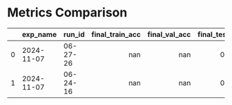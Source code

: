 # Metrics Comparison

|    | exp_name   | run_id   |   final_train_acc |   final_val_acc |   final_test_acc |   best_val_acc |   final_train_loss |   final_val_loss |   final_test_loss |   best_val_loss |
|---:|:-----------|:---------|------------------:|----------------:|-----------------:|---------------:|-------------------:|-----------------:|------------------:|----------------:|
|  0 | 2024-11-07 | 06-27-26 |               nan |             nan |           0.8133 |         0.7986 |                nan |              nan |            1.8781 |          1.8961 |
|  1 | 2024-11-07 | 06-24-16 |               nan |             nan |           0.9124 |         0.9496 |                nan |              nan |            1.6886 |          1.6293 |